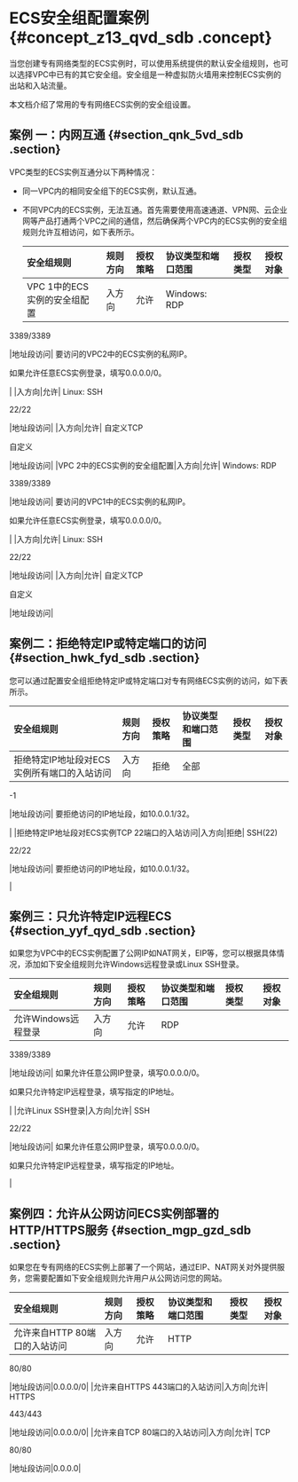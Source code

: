 # ECS安全组配置案例 {#concept_z13_qvd_sdb .concept}

当您创建专有网络类型的ECS实例时，可以使用系统提供的默认安全组规则，也可以选择VPC中已有的其它安全组。安全组是一种虚拟防火墙用来控制ECS实例的出站和入站流量。

本文档介绍了常用的专有网络ECS实例的安全组设置。

## 案例 一：内网互通 {#section_qnk_5vd_sdb .section}

VPC类型的ECS实例互通分以下两种情况：

-   同一VPC内的相同安全组下的ECS实例，默认互通。
-   不同VPC内的ECS实例，无法互通。首先需要使用高速通道、VPN网、云企业网等产品打通两个VPC之间的通信，然后确保两个VPC内的ECS实例的安全组规则允许互相访问，如下表所示。

    |安全组规则|规则方向|授权策略|协议类型和端口范围|授权类型|授权对象|
    |:----|:---|:---|:--------|:---|----|
    |VPC 1中的ECS实例的安全组配置|入方向|允许| Windows: RDP

 3389/3389

 |地址段访问| 要访问的VPC2中的ECS实例的私网IP。

 如果允许任意ECS实例登录，填写0.0.0.0/0。

 |
    |入方向|允许| Linux: SSH

 22/22

 |地址段访问|
    |入方向|允许| 自定义TCP

 自定义

 |地址段访问|
    |VPC 2中的ECS实例的安全组配置|入方向|允许| Windows: RDP

 3389/3389

 |地址段访问| 要访问的VPC1中的ECS实例的私网IP。

 如果允许任意ECS实例登录，填写0.0.0.0/0。

 |
    |入方向|允许| Linux: SSH

 22/22

 |地址段访问|
    |入方向|允许| 自定义TCP

 自定义

 |地址段访问|


## 案例二：拒绝特定IP或特定端口的访问 {#section_hwk_fyd_sdb .section}

您可以通过配置安全组拒绝特定IP或特定端口对专有网络ECS实例的访问，如下表所示。

|安全组规则|规则方向|授权策略|协议类型和端口范围|授权类型|授权对象|
|:----|:---|:---|:--------|:---|----|
|拒绝特定IP地址段对ECS实例所有端口的入站访问|入方向|拒绝| 全部

 -1

 |地址段访问| 要拒绝访问的IP地址段，如10.0.0.1/32。

 |
|拒绝特定IP地址段对ECS实例TCP 22端口的入站访问|入方向|拒绝| SSH\(22\)

 22/22

 |地址段访问| 要拒绝访问的IP地址段，如10.0.0.1/32。

 |

## 案例三：只允许特定IP远程ECS {#section_yyf_qyd_sdb .section}

如果您为VPC中的ECS实例配置了公网IP如NAT网关，EIP等，您可以根据具体情况，添加如下安全组规则允许Windows远程登录或Linux SSH登录。

|安全组规则|规则方向|授权策略|协议类型和端口范围|授权类型|授权对象|
|:----|:---|:---|:--------|:---|----|
|允许Windows远程登录|入方向|允许| RDP

 3389/3389

 |地址段访问| 如果允许任意公网IP登录，填写0.0.0.0/0。

 如果只允许特定IP远程登录，填写指定的IP地址。

 |
|允许Linux SSH登录|入方向|允许| SSH

 22/22

 |地址段访问| 如果允许任意公网IP登录，填写0.0.0.0/0。

 如果只允许特定IP远程登录，填写指定的IP地址。

 |

## 案例四：允许从公网访问ECS实例部署的HTTP/HTTPS服务 {#section_mgp_gzd_sdb .section}

如果您在专有网络的ECS实例上部署了一个网站，通过EIP、NAT网关对外提供服务，您需要配置如下安全组规则允许用户从公网访问您的网站。

|安全组规则|规则方向|授权策略|协议类型和端口范围|授权类型|授权对象|
|:----|:---|:---|:--------|:---|----|
|允许来自HTTP 80端口的入站访问|入方向|允许| HTTP

 80/80

 |地址段访问|0.0.0.0/0|
|允许来自HTTPS 443端口的入站访问|入方向|允许| HTTPS

 443/443

 |地址段访问|0.0.0.0/0|
|允许来自TCP 80端口的入站访问|入方向|允许| TCP

 80/80

 |地址段访问|0.0.0.0|

